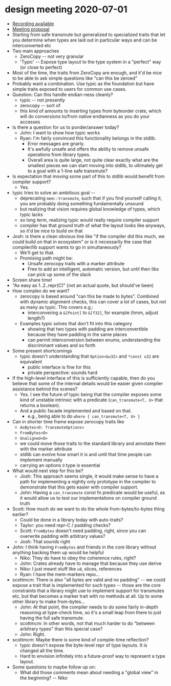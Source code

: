 # design meeting 2020-07-01

* [Recording available](https://youtu.be/3aw-5Fcyo7s)
* [Meeting proposal](https://github.com/rust-lang/lang-team/issues/26)
* Starting from safe transmute but generalized to specialized traits that let you determine when types are laid out in particular ways and can be interconverted etc
* Two main approaches
    * ZeroCopy -- not very granular
    * 'Typic' -- Expose type layout to the type system in a "perfect" way (or close to perfect)
* Most of the time, the traits from ZeroCopy are enough, and it'd be nice to be able to ask simple questions like "can this be zeroed"
* Probably want a combination. Use typic as the foundation but have simple traits exposed to users for common use cases.
* Question: Can this handle endian-ness cleanly?
    * typic -- not presently
    * zerocopy -- sort of
    * this kind of amounts to inserting types from byteorder crate, which will do conversions to/from native endianness as you do your accesses
* Is there a question for us to ponder/answer today?
    * John: I want to show how typic works
    * Ryan: I'm fairly convinced this functionality belongs in the stdlib.
        * Error messages are gnarly.
        * It's awfully unsafe and offers the ability to remove unsafe operations from library types.
        * Overall area is quite large, not quite clear exactly what are the smallest pieces we can start moving into stdlib, to ultimately get to a goal with a 1-line safe transmute?
* Is expectation that moving some part of this to stdlib would benefit from compiler support?
    * Yes.
* typic tries to solve an ambitious goal --
    * deprecating `mem::transmute`, such that if you find yourself calling it, you are probably doing something fundamentally unsound
    * but realizing that vision requires global knowledge of types, which typic lacks
    * so long term, realizing typic would really require compiler support
    * compiler has that ground truth of what the layout looks like anyways, so it'd be nice to build on that
* Josh: is there a clean obvious line like "if the compiler did this much, we could build on that in ecosystem" or is it necessarily the case that compiler/lib support wants to go in simultaneously?
    * We'll get to that.
    * Promising path might be:
        * Unsafe zerocopy traits with a marker attribute
        * Free to add an intelligent, automatic version, but until then libs can pick up some of the slack
* Screen share time!
* "As easy as 1..2..repr(C)" (not an actual quote, but should've been)
* How complex do we want?
    * zerocopy is based around "can this be made to bytes". Combined with dynamic alignment checks, this can cover a lot of cases, but not as many as typic. This covers e.g.:
        * interconvering a `&[Point]` to `&[f32]`, for example (hmm, adjust length?)
    * Examples typic solves that don't fit into this category
        * showing that two types with padding are interconvertible because they have padding in the same places
        * can permit interconversion between enums, understanding the discriminant values and so forth
* Some present shortcomings
    * typic doesn't understanding that `Option<&u32>` and `*const u32` are equivalent
        * public interface is fine for this
        * private perspective: sounds hard
* If the high-level interface of this is sufficiently capable, then do you believe that some of the internal details would be easier given compiler assistance behind the scenes?
    * Yes. I see the future of typic being that the compiler exposes some kind of unstable intrinsic with a predicate (`can_transmute<T, U>` that returns a boolean).
    * And a public facade implemented and based on that.
        * e.g., being able to do `where { can_transmute<T, U> }`
* Can in shorter time frame expose zerocopy traits like
    * `AsBytes<O: TransmuteOptions>`
    * `FromBytes<O>`
    * `Unaligned<O>`
    * we could move those traits to the standard library and annotate them with the marker attribute
    * stdlib can evolve how smart it is and until that time people can implement manually
    * carrying an options `O` type is essential
* What would next step for this be?
    * Josh: This approach seems single, it would make sense to have a path for implementing a nightly only prototype in the compiler to demonstrate that this gets easier with compiler support.
    * John: Having a `can_transmute` const fn predicate would be useful, as it would allow us to test our implementations on compiler ground truth
* Scott: How much do we want to do the whole from-bytes/to-bytes thing earlier?
    * Could be done in a library today with auto-traits?
    * Taylor: you need repr-C / padding checks?
    * Scott: `FromBytes` doesn't need padding, right, since you can overwrite padding with arbitrary values?
    * Josh: That sounds right
* John: I think having `FromBytes` and friends in the core library without anything backing them up would be helpful
    * Niko: They do have to obey the coherence rules, right?
    * John: Crates already have to manage that because they use derive
    * Niko: I just meant stuff like `u8`, slices, references
    * Ryan: I have the mem-markers repo...
* scottmcm: There is also "all bytes are valid and no padding" -- we could expose a trait that is implemented for such types -- those are the core constraints that a library might use to implement support for transmutes etc, but that becomes a marker trait with no methods at all. Up to some other library to make from-bytes...
    * John: At that point, the compiler needs to do some fairly in-depth reasoning at type-check time, so it's a small leap from there to just having the full safe transmute.
    * scottmcm: In other words, not that much harder to do "between arbitrary types" than this special case?
    * John: Right.
* scottmcm: Maybe there is some kind of compile-time reflection?
    * typic doesn't expose the byte-level repr of type layouts. It is changed all the time.
    * Hard to envision infinitely into a future-proof way to represent a type layout.
* Some questions to maybe follow up on:
    * What did those comments mean about needing a "global view" in the beginning? -- Niko
    
